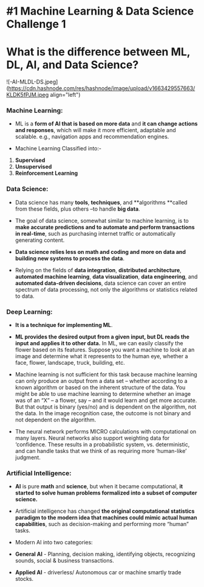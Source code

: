 # #1 Machine Learning & Data Science Challenge 1

# What is the difference between ML, DL, AI, and Data Science?

![-AI-MLDL-DS.jpeg](https://cdn.hashnode.com/res/hashnode/image/upload/v1663429557663/KLDK5fPJM.jpeg align="left")


### Machine Learning: 

- ML is a **form of AI that is based on more data** and **it can change actions and responses**, which will make it more efficient, adaptable and scalable. e.g., navigation apps and recommendation engines. 

- Machine Learning Classified into:-


1. **Supervised**
2. **Unsupervised**
3. **Reinforcement Learning**


### Data Science: 

- Data science has many **tools**, **techniques**, and **algorithms **called from these fields, plus others –to handle **big data**.

- The goal of data science, somewhat similar to machine learning, is to **make accurate predictions and to 
automate and perform transactions in real-time**, such as purchasing internet traffic or automatically 
generating content.

- **Data science relies less on math and coding and more on data and building new systems to process the 
data**. 

- Relying on the fields of **data integration**, **distributed architecture**, **automated machine learning**, **data visualization**, **data engineering**, and **automated data-driven decisions**, data science can cover an entire spectrum of data processing, not only the algorithms or statistics related to data.


### Deep Learning: 

- **It is a technique for implementing ML**.

- **ML provides the desired output from a given input, but DL reads the input and applies it to other data.** 
In ML, we can easily classify the flower based on its features. Suppose you want a machine to look at 
an image and determine what it represents to the human eye, whether a face, flower, landscape, truck, 
building, etc.

- Machine learning is not sufficient for this task because machine learning can only produce an output from 
a data set – whether according to a known algorithm or based on the inherent structure of the data. You 
might be able to use machine learning to determine whether an image was of an “X” – a flower, say – and 
it would learn and get more accurate. But that output is binary (yes/no) and is dependent on the 
algorithm, not the data. In the image recognition case, the outcome is not binary and not dependent on 
the algorithm.

- The neural network performs MICRO calculations with computational on many layers. Neural networks 
also support weighting data for ‘confidence. These results in a probabilistic system, vs. deterministic, and 
can handle tasks that we think of as requiring more ‘human-like’ judgment.


### Artificial Intelligence: 

- **AI** is pure **math** and **science**, but when it became computational, **it 
started to solve human problems formalized into a subset of computer science.** 

- Artificial intelligence has changed **the original computational statistics paradigm to the modern idea that machines could mimic actual human capabilities**, such as decision-making and performing more “human” tasks. 

- Modern AI into two categories:

 - **General AI** - Planning, decision making, identifying objects, recognizing sounds, social & 
business transactions.

 - **Applied AI** - driverless/ Autonomous car or machine smartly trade stocks.
